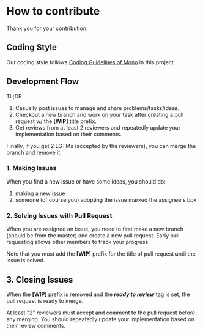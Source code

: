 How to contribute
===

Thank you for your contribution.

## Coding Style

Our coding style follows [Coding Guidelines of Mono](http://www.mono-project.com/community/contributing/coding-guidelines/) in this project.

## Development Flow

TL;DR

1. Casually post issues to manage and share problems/tasks/ideas.
2. Checkout a new branch and work on your task after creating a pull request w/ the **[WIP]** title prefix.
3. Get reviews from at least 2 reviewers and repeatedly update your implementation based on their comments.

Finally, if you get 2 LGTMs (accepted by the reviewers), you can merge the branch and remove it.

### 1. Making Issues

When you find a new issue or have some ideas, you should do:

1. making a new issue
2. someone (of course you) adopting the issue marked the assignee's box

### 2. Solving Issues with Pull Request

When you are assigned an issue, you need to first make a new branch (should be from the master) and create a new pull request. Early pull requesting allows other members to track your progress. 

Note that you must add the **[WIP]** prefix for the title of pull request until the issue is solved.

## 3. Closing Issues

When the **[WIP]** prefix is removed and the ***ready to review*** tag is set, the pull request is ready to merge.

At least "2" reviewers must accept and comment to the pull request before any merging. You should repeatedly update your implementation based on their review comments.
